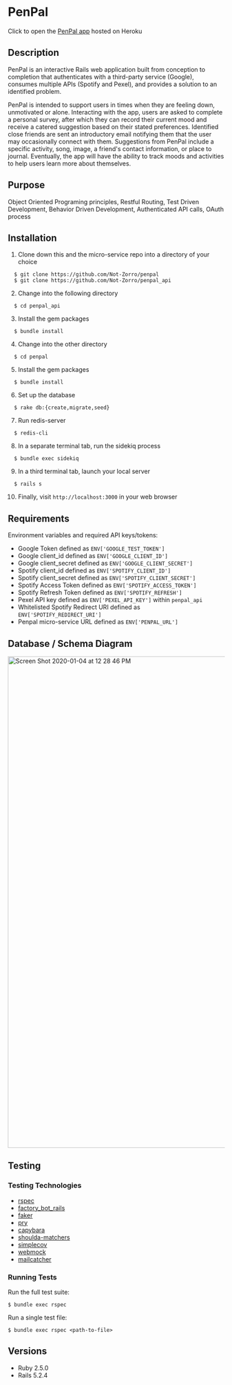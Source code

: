 # PenPal

Click to open the [PenPal app](https://penpal-boost.herokuapp.com/) hosted on Heroku

## Description
PenPal is an interactive Rails web application built from conception to completion that authenticates with a third-party service (Google), consumes multiple APIs (Spotify and Pexel), and provides a solution to an identified problem.

PenPal is intended to support users in times when they are feeling down, unmotivated or alone. Interacting with the app, users are asked to complete a personal survey, after which they can record their current mood and receive a catered suggestion based on their stated preferences. Identified close friends are sent an introductory email notifying them that the user may occasionally connect with them. Suggestions from PenPal include a specific activity, song, image, a friend's contact information, or place to journal. Eventually, the app will have the ability to track moods and activities to help users learn more about themselves.

## Purpose
Object Oriented Programing principles, Restful Routing, Test Driven Development, Behavior Driven Development, Authenticated API calls, OAuth process

## Installation
1. Clone down this and the micro-service repo into a directory of your choice
```
  $ git clone https://github.com/Not-Zorro/penpal
  $ git clone https://github.com/Not-Zorro/penpal_api
```
2. Change into the following directory
```
  $ cd penpal_api
```
3. Install the gem packages
```
  $ bundle install
```
4. Change into the other directory
```
  $ cd penpal
```
5. Install the gem packages
```
  $ bundle install
```
6. Set up the database
```
  $ rake db:{create,migrate,seed}
```
7. Run redis-server
```
  $ redis-cli
```
8. In a separate terminal tab, run the sidekiq process
```
  $ bundle exec sidekiq
```
9. In a third terminal tab, launch your local server
```
  $ rails s
```
10. Finally, visit `http://localhost:3000` in your web browser

## Requirements
Environment variables and required API keys/tokens:
* Google Token defined as `ENV['GOOGLE_TEST_TOKEN']`
* Google client_id defined as `ENV['GOOGLE_CLIENT_ID']`
* Google client_secret defined as `ENV['GOOGLE_CLIENT_SECRET']`
* Spotify client_id defined as `ENV['SPOTIFY_CLIENT_ID']`
* Spotify client_secret defined as `ENV['SPOTIFY_CLIENT_SECRET']`
* Spotify Access Token defined as `ENV['SPOTIFY_ACCESS_TOKEN']`
* Spotify Refresh Token defined as `ENV['SPOTIFY_REFRESH']`
* Pexel API key defined as `ENV['PEXEL_API_KEY']` within `penpal_api`
* Whitelisted Spotify Redirect URI defined as `ENV['SPOTIFY_REDIRECT_URI']`
* Penpal micro-service URL defined as `ENV['PENPAL_URL']`

## Database / Schema Diagram

<img width="1140" alt="Screen Shot 2020-01-04 at 12 28 46 PM" src="https://user-images.githubusercontent.com/50811220/72127443-986ab700-3367-11ea-88a4-0dfdf8487c6f.png">

## Testing

### Testing Technologies
* [rspec](https://github.com/rspec/rspec)
* [factory_bot_rails](https://github.com/rubocop-hq/rubocop)
* [faker](https://github.com/faker-ruby/faker)
* [pry](https://github.com/pry/pry)
* [capybara](https://github.com/teamcapybara/capybara)
* [shoulda-matchers](https://github.com/thoughtbot/shoulda-matchers)
* [simplecov](https://github.com/colszowka/simplecov)
* [webmock](https://github.com/bblimke/webmock)
* [mailcatcher](https://mailcatcher.me/)

### Running Tests
Run the full test suite:
```
$ bundle exec rspec
```

Run a single test file:
```
$ bundle exec rspec <path-to-file>
```

## Versions
- Ruby 2.5.0
- Rails 5.2.4
